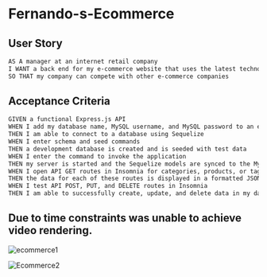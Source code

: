 # Fernando-s-Ecommerce

## User Story

```md
AS A manager at an internet retail company
I WANT a back end for my e-commerce website that uses the latest technologies
SO THAT my company can compete with other e-commerce companies
```

## Acceptance Criteria

```md
GIVEN a functional Express.js API
WHEN I add my database name, MySQL username, and MySQL password to an environment variable file
THEN I am able to connect to a database using Sequelize
WHEN I enter schema and seed commands
THEN a development database is created and is seeded with test data
WHEN I enter the command to invoke the application
THEN my server is started and the Sequelize models are synced to the MySQL database
WHEN I open API GET routes in Insomnia for categories, products, or tags
THEN the data for each of these routes is displayed in a formatted JSON
WHEN I test API POST, PUT, and DELETE routes in Insomnia
THEN I am able to successfully create, update, and delete data in my database
```

## Due to time constraints was unable to achieve video rendering.

![ecommerce1](https://user-images.githubusercontent.com/113961091/227416948-e05960d6-c425-4bfc-a27b-3807a7078981.png)


![Ecommerce2](https://user-images.githubusercontent.com/113961091/227416982-f20374e0-1824-40aa-8531-61d46e7c75f2.png)
